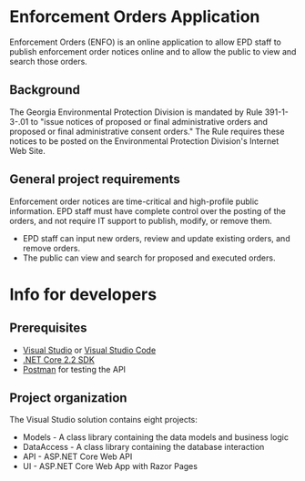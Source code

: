 # Enforcement Orders Application

Enforcement Orders (ENFO) is an online application to allow EPD staff to publish enforcement order notices online and to allow the public to view and search those orders.

## Background

The Georgia Environmental Protection Division is mandated by Rule 391-1-3-.01 to "issue notices of proposed or final administrative orders and proposed or final administrative consent orders." The Rule requires these notices to be posted on the Environmental Protection Division's Internet Web Site.

## General project requirements

Enforcement order notices are time-critical and high-profile public information. EPD staff must have complete control over the posting of the orders, and not require IT support to publish, modify, or remove them.
* EPD staff can input new orders, review and update existing orders, and remove orders.
* The public can view and search for proposed and executed orders.

# Info for developers

## Prerequisites

* [Visual Studio](https://www.visualstudio.com/vs/) or [Visual Studio Code](https://code.visualstudio.com/)
* [.NET Core 2.2 SDK](https://dotnet.microsoft.com/download)
* [Postman](https://www.getpostman.com/) for testing the API

## Project organization

The Visual Studio solution contains eight projects:

* Models - A class library containing the data models and business logic
* DataAccess - A class library containing the database interaction
* API - ASP.NET Core Web API
* UI - ASP.NET Core Web App with Razor Pages

